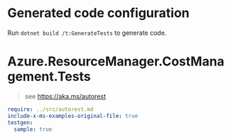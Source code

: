 # Generated code configuration

Run `dotnet build /t:GenerateTests` to generate code.

# Azure.ResourceManager.CostManagement.Tests

> see https://aka.ms/autorest
``` yaml
require: ../src/autorest.md
include-x-ms-examples-original-file: true
testgen:
  sample: true
```